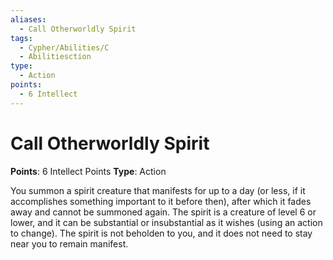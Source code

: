 ```yaml
---
aliases:
  - Call Otherworldly Spirit
tags:
  - Cypher/Abilities/C
  - Abilitiesction
type:
  - Action
points:
  - 6 Intellect
---
```


# Call Otherworldly Spirit

**Points**: 6 Intellect Points
**Type**: Action

You summon a spirit creature that manifests for up to a day (or less, if it accomplishes something important to it before then), after which it fades away and cannot be summoned again. The spirit is a creature of level 6 or lower, and it can be substantial or insubstantial as it wishes (using an action to change). The spirit is not beholden to you, and it does not need to stay near you to remain manifest.
